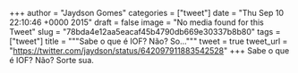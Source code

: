 
+++
author = "Jaydson Gomes"
categories = ["tweet"]
date = "Thu Sep 10 22:10:46 +0000 2015"
draft = false
image = "No media found for this Tweet"
slug = "78bda4e12aa5eacaf45b4790db669e30337b8b80"
tags = ["tweet"]
title = """Sabe o que é IOF? Não? So..."""
tweet = true
tweet_url = "https://twitter.com/jaydson/status/642097911883542528"
+++
Sabe o que é IOF? Não? Sorte sua.
